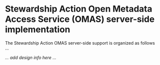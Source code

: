 <!-- SPDX-License-Identifier: CC-BY-4.0 -->
<!-- Copyright Contributors to the ODPi Egeria project. -->

# Stewardship Action Open Metadata Access Service (OMAS) server-side implementation

The Stewardship Action OMAS server-side support is organized as follows ...

_... add design info here ..._